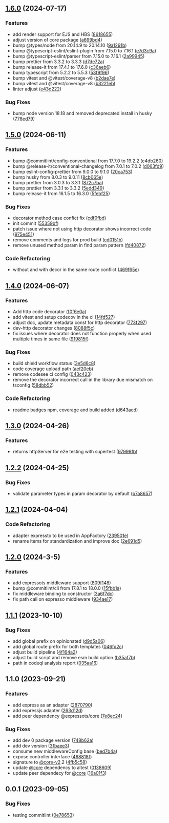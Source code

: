 

## [1.6.0](https://github.com/expressots/adapter-express/compare/1.5.0...1.6.0) (2024-07-17)


### Features

* add render support for EJS and HBS ([8618655](https://github.com/expressots/adapter-express/commit/861865564bcdb2d90d7a083bf19f76918e810744))
* adjust version of core package ([a699bd4](https://github.com/expressots/adapter-express/commit/a699bd4e24fd86474f2c678798abcdd311bce0f1))
* bump @types/node from 20.14.9 to 20.14.10 ([9a1291b](https://github.com/expressots/adapter-express/commit/9a1291b7c5174d68e079f2b46b0cd140cf4332c1))
* bump @typescript-eslint/eslint-plugin from 7.15.0 to 7.16.1 ([e7d3c9a](https://github.com/expressots/adapter-express/commit/e7d3c9aea3e260417af7a77694e0c0511e0307b7))
* bump @typescript-eslint/parser from 7.15.0 to 7.16.1 ([2a99945](https://github.com/expressots/adapter-express/commit/2a99945f749015301b7e53d9bbfa151aa9adb0f6))
* bump prettier from 3.3.2 to 3.3.3 ([d7de72a](https://github.com/expressots/adapter-express/commit/d7de72a87b8ca503ff37d6ce0974ceb53af51dfe))
* bump release-it from 17.4.1 to 17.6.0 ([c36aeb6](https://github.com/expressots/adapter-express/commit/c36aeb6a51e446bb3757421fe613fd3202dfaf16))
* bump typescript from 5.2.2 to 5.5.3 ([53f9f96](https://github.com/expressots/adapter-express/commit/53f9f96f65d2b4652126f7f42c2b9774f0db7328))
* bump vitest and @vitest/coverage-v8 ([b2dae7e](https://github.com/expressots/adapter-express/commit/b2dae7e4e247e288a5fe8fefe135e47925b2f122))
* bump vitest and @vitest/coverage-v8 ([b3221eb](https://github.com/expressots/adapter-express/commit/b3221eba32cc85e304fef1cb98389dcae0566c24))
* linter adjust ([e43d222](https://github.com/expressots/adapter-express/commit/e43d2221ec3f869d60dc2b967ab325e3aaecc97b))


### Bug Fixes

* bump node version 18.18 and removed deprecated install in husky ([778ed79](https://github.com/expressots/adapter-express/commit/778ed79c3595fd239656d8182623635a8fff16d0))

## [1.5.0](https://github.com/expressots/adapter-express/compare/1.4.0...1.5.0) (2024-06-11)


### Features

* bump @commitlint/config-conventional from 17.7.0 to 19.2.2 ([c4db260](https://github.com/expressots/adapter-express/commit/c4db260694b492e5744dc7c59ce4edae23053ec8))
* bump @release-it/conventional-changelog from 7.0.1 to 7.0.2 ([d063fd9](https://github.com/expressots/adapter-express/commit/d063fd9ff2b405eb69197b70cad72334d814b6bf))
* bump eslint-config-prettier from 9.0.0 to 9.1.0 ([20ca753](https://github.com/expressots/adapter-express/commit/20ca753e4297889506af98e6caa5b1f374aded59))
* bump husky from 8.0.3 to 9.0.11 ([8cb065e](https://github.com/expressots/adapter-express/commit/8cb065e49e209b2a6ab56d07a712df30596350ca))
* bump prettier from 3.0.3 to 3.3.1 ([872c7ba](https://github.com/expressots/adapter-express/commit/872c7ba7072c1cfb36a7efe74be0b41f6aea541b))
* bump prettier from 3.3.1 to 3.3.2 ([5edd349](https://github.com/expressots/adapter-express/commit/5edd3490f1a6fa48a65694a9c146c2ec69a264d3))
* bump release-it from 16.1.5 to 16.3.0 ([5febf25](https://github.com/expressots/adapter-express/commit/5febf2517dec9857d59ec189829262dafcc63fbd))


### Bug Fixes

* decorator method case confict fix ([cdf0fbd](https://github.com/expressots/adapter-express/commit/cdf0fbd6c864a0e538372dc102664538112f0e30))
* init commit ([55359bf](https://github.com/expressots/adapter-express/commit/55359bf31acfdf0186f6916cd0dc1897d1f24cd2))
* patch issue where not using http decorator shows incorrect code ([975e451](https://github.com/expressots/adapter-express/commit/975e45112181088bcb9d8f1487e8272deb49d3df))
* remove comments and logs for prod build ([cd0151b](https://github.com/expressots/adapter-express/commit/cd0151be92f1cb73b6040a72db6d4f1268ae6cfc))
* remove unused method param in find param pattern ([fd40872](https://github.com/expressots/adapter-express/commit/fd4087276672a6b3c34563736892e4065a497bfa))


### Code Refactoring

* without and with decor in the same route conflict ([469f65e](https://github.com/expressots/adapter-express/commit/469f65e9248aefe5db084608684ca211204c2f5b))

## [1.4.0](https://github.com/expressots/adapter-express/compare/1.3.0...1.4.0) (2024-06-07)


### Features

* Add http code decorator ([f0f6e0a](https://github.com/expressots/adapter-express/commit/f0f6e0aa034636d7df67d5f1cef83adb6a3af8bc))
* add vitest and setup codecov in the ci ([14fd527](https://github.com/expressots/adapter-express/commit/14fd527a097d981778f2b3ba2a68effb68865d8f))
* adjust doc, update metadata const for http decorator ([773f297](https://github.com/expressots/adapter-express/commit/773f297fee340b5d8de6a134454425328ddbbc03))
* dev-http decorator changes ([8088f5c](https://github.com/expressots/adapter-express/commit/8088f5c2ef391abbe33d1e8750bef9a6fe34f699))
* fix issues where decorator does not function properly when used multiple times in same file ([919815f](https://github.com/expressots/adapter-express/commit/919815f4f1232f9a319ed887a99f8c214b40341d))


### Bug Fixes

* build shield workflow status ([3e5d6c8](https://github.com/expressots/adapter-express/commit/3e5d6c814cb5ed71cfa7a4f5e65f77ad359671f6))
* code coverage upload path ([aef20eb](https://github.com/expressots/adapter-express/commit/aef20eb2767506e7d9c7773233727c96cb5ca9b7))
* remove codesee ci config ([043c423](https://github.com/expressots/adapter-express/commit/043c423c52d00c814c6357c1e7f6ed7caed3b2ac))
* remove the decorator incorrect call in the library due mismatch on tsconfig ([58dbb52](https://github.com/expressots/adapter-express/commit/58dbb5258a7c2155dd34b1841dbfbe15884f4e21))


### Code Refactoring

* readme badges npm, coverage and build added ([d643acd](https://github.com/expressots/adapter-express/commit/d643acde38df4866155a0164f08c2d7f0261c705))

## [1.3.0](https://github.com/expressots/adapter-express/compare/1.2.2...1.3.0) (2024-04-26)


### Features

* returns httpServer for e2e testing with supertest ([97999fb](https://github.com/expressots/adapter-express/commit/97999fbc7ac977e47caf023d7541e588ef50d548))

## [1.2.2](https://github.com/expressots/adapter-express/compare/1.2.1...1.2.2) (2024-04-25)


### Bug Fixes

* validate parameter types in param decorator by default ([b7a8657](https://github.com/expressots/adapter-express/commit/b7a8657598ce51a6fa44c3a388d38106b47ad70d))

## [1.2.1](https://github.com/expressots/adapter-express/compare/1.2.0...1.2.1) (2024-04-04)


### Code Refactoring

* adapter expressto to be used in AppFactory ([239501e](https://github.com/expressots/adapter-express/commit/239501e41bfd98ecc0893a50c34de58dd8914d9e))
* rename items for standardization and improve doc ([2e691d5](https://github.com/expressots/adapter-express/commit/2e691d50731e8d4d689fe4b4420daab8ba2f5803))

## [1.2.0](https://github.com/expressots/adapter-express/compare/1.1.1...1.2.0) (2024-3-5)


### Features

* add expressots middleware support ([809f148](https://github.com/expressots/adapter-express/commit/809f148a2b9a6bb0aa41f231595b3a4c394574ee))
* bump @commitlint/cli from 17.8.1 to 18.0.0 ([15fbb1a](https://github.com/expressots/adapter-express/commit/15fbb1a84c758df25b60f2a893fd44829db3c0dc))
* fix middleware binding to constructor ([3a6f7dc](https://github.com/expressots/adapter-express/commit/3a6f7dca40889133b09630582c775156392c4fd7))
* fix path call on expresso middleware ([934ae17](https://github.com/expressots/adapter-express/commit/934ae17110489315536e28b71cde24f5f18d88dc))

## [1.1.1](https://github.com/expressots/adapter-express/compare/1.1.0...1.1.1) (2023-10-10)


### Bug Fixes

* add global prefix on opinionated ([d9d5a06](https://github.com/expressots/adapter-express/commit/d9d5a0669241ed14541a1452aa0deaa12c1109b4))
* add global route prefix for both templates ([046fd2c](https://github.com/expressots/adapter-express/commit/046fd2c2e2c5beacf9602f929b223713d48e8b9c))
* adjust build pipeline ([4f164a2](https://github.com/expressots/adapter-express/commit/4f164a2f6ee5c23512a8e6643b90a74891ec52c4))
* adjust build script and remove esm build option ([b35af7b](https://github.com/expressots/adapter-express/commit/b35af7b9ea91935572920314eddc8f5258bca4bc))
* path in codeql analysis report ([035aa16](https://github.com/expressots/adapter-express/commit/035aa16a9d62de8d7e2b39bae052d8d5499799da))

## 1.1.0 (2023-09-21)


### Features

* add express as an adapter ([2870790](https://github.com/expressots/adapter-express/commit/28707900882422d0f882e5e18c9bf01457e5640d))
* add expressjs adapter ([263d12d](https://github.com/expressots/adapter-express/commit/263d12dce314cc4125a0f5b14eaa0b5e171f165f))
* add peer dependency @expressots/core ([7e8ec24](https://github.com/expressots/adapter-express/commit/7e8ec240fe5caf72a0c371ba317c0d0f52898571))


### Bug Fixes

* add dev 0 package version ([748b62a](https://github.com/expressots/adapter-express/commit/748b62ad101ed6efe4454f9a9f0d684f1118dec6))
* add dev version ([31baee3](https://github.com/expressots/adapter-express/commit/31baee3e7dd578e14fbc6e1e11eb88ae939e1d28))
* consume new middlewareConfig base ([bed7b4a](https://github.com/expressots/adapter-express/commit/bed7b4ae682a8c8d55c705e5d2f9b40b136e2af1))
* expose controller interface ([468818f](https://github.com/expressots/adapter-express/commit/468818fec78e06392cb6024cb4b257edebfd8d38))
* signature to [@core-v2](https://github.com/core-v2).2 ([4fb5c58](https://github.com/expressots/adapter-express/commit/4fb5c58aa4f011c3aa97803ebc8a80ae72d5b56d))
* update [@core](https://github.com/core) dependency to altest ([0138609](https://github.com/expressots/adapter-express/commit/01386093f6116e4731270fd17a1250b564387c56))
* update peer dependecy for [@core](https://github.com/core) ([16a01f3](https://github.com/expressots/adapter-express/commit/16a01f353f3285a68a2038ceb40b6498c64c5a34))

## 0.0.1 (2023-09-05)


### Bug Fixes

* testing commitlint ([0e78653](https://github.com/expressots/<<repo_name>>/commit/0e786539402f69fdca3fe5b684d850e523db7698))
